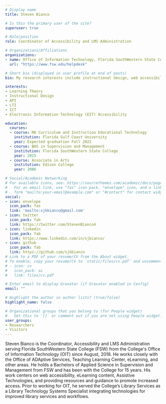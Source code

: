 ```yaml
---
# Display name
title: Steven Bianco

# Is this the primary user of the site?
superuser: true

# Role/position
role: Coordinator of Accessibility and LMS Administration

# Organizations/Affiliations
organizations:
- name: Office of Information Technology, Florida SouthWestern State College
  url: "https://www.fsw.edu/helpdesk"

# Short bio (displayed in user profile at end of posts)
bio: My research interests include instructional design, web accessibility, computer programming, and education.

interests:
- Learning Theory
- Instructional Design
- API
- LTI
- ICT
- Electronic Information Technology (EIT) Accessibility

education:
  courses:
  - course: MA Curriculum and Instruction Educational Technology
    institution: Florida Gulf Coast University
    year: Expected graduation Fall 2021
  - course: BAS in Supervision and Management
    institution: Florida SouthWestern State College
    year: 2015
  - course: Associate in Arts
    institution: Edison College
    year: 2006

# Social/Academic Networking
# For available icons, see: https://sourcethemes.com/academic/docs/page-builder/#icons
#   For an email link, use "fas" icon pack, "envelope" icon, and a link in the
#   form "mailto:your-email@example.com" or "#contact" for contact widget.
social:
- icon: envelope
  icon_pack: fas
  link: 'mailto:sjkbianco@gmail.com'
- icon: twitter
  icon_pack: fab
  link: https://twitter.com/StevenBianco4
- icon: linkedin
  icon_pack: fab
  link: https://www.linkedin.com/in/sjbianco/
- icon: github
  icon_pack: fab
  link: https://github.com/sjkbianco
# Link to a PDF of your resume/CV from the About widget.
# To enable, copy your resume/CV to `static/files/cv.pdf` and uncomment the lines below.
# - icon: cv
#   icon_pack: ai
#   link: files/cv.pdf

# Enter email to display Gravatar (if Gravatar enabled in Config)
email: ""

# Highlight the author in author lists? (true/false)
highlight_name: false

# Organizational groups that you belong to (for People widget)
#   Set this to `[]` or comment out if you are not using People widget.
user_groups:
- Researchers
- Visitors
---
```


Steven Bianco is the Coordinator, Accessibility and LMS Administration serving Florida SouthWestern State College (FSW) from the College's Office of Information Technology (OIT) since August, 2018. He works closely with the Office of ADAptive Services, Teaching Learning Center, eLearning, and other areas. He holds a Bachelors of Applied Science in Supervision and Management from FSW and has been with the College for 15 years. His work centers on web accessibility, eLearning content, Assistive Technologies, and providing resources and guidance to promote increased access. Prior to working for OIT, he served the College’s Library Services as a Library Technology Systems Specialist integrating technologies for improved library services and workflows.
